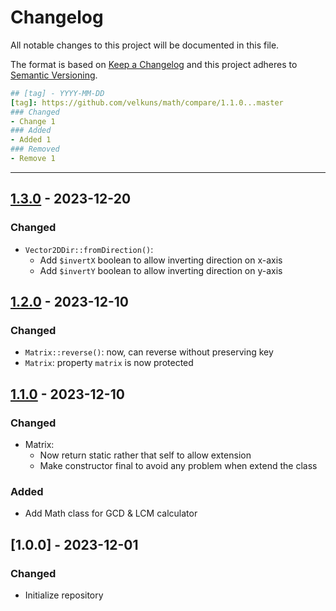 # Changelog
All notable changes to this project will be documented in this file.

The format is based on [Keep a Changelog](http://keepachangelog.com/en/1.0.0/)
and this project adheres to [Semantic Versioning](http://semver.org/spec/v2.0.0.html).

```yaml
## [tag] - YYYY-MM-DD
[tag]: https://github.com/velkuns/math/compare/1.1.0...master
### Changed
- Change 1
### Added
- Added 1
### Removed
- Remove 1
```

----

## [1.3.0] - 2023-12-20
[1.3.0]: https://github.com/velkuns/math/compare/1.1.0...1.2.0
### Changed
- `Vector2DDir::fromDirection()`:
  - Add `$invertX` boolean to allow inverting direction on x-axis 
  - Add `$invertY` boolean  to allow inverting direction on y-axis


## [1.2.0] - 2023-12-10
[1.2.0]: https://github.com/velkuns/math/compare/1.1.0...1.2.0
### Changed
- `Matrix::reverse()`: now, can reverse without preserving key
- `Matrix`: property `matrix` is now protected


## [1.1.0] - 2023-12-10
[1.1.0]: https://github.com/velkuns/math/compare/1.0.0...1.1.0
### Changed
- Matrix: 
  - Now return static rather that self to allow extension
  - Make constructor final to avoid any problem when extend the class
### Added
- Add Math class for GCD & LCM calculator

## [1.0.0] - 2023-12-01
### Changed
- Initialize repository
